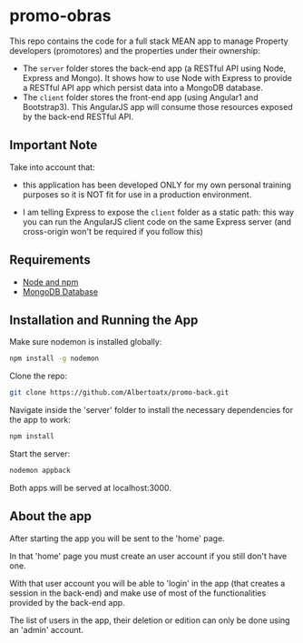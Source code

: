 # promo-obras
This repo contains the code for a full stack MEAN app to manage Property developers (promotores) and the properties under their ownership:
- The `server` folder stores the back-end app (a RESTful API using Node, Express and Mongo). It shows how to use Node with Express to provide a RESTful API app which persist data into a MongoDB database.
- The `client` folder stores the front-end app (using Angular1 and Bootstrap3). This AngularJS app will consume those resources exposed by the back-end RESTful API.  

## Important Note
Take into account that:
- this application has been developed ONLY for my own personal training purposes so it is NOT fit for use in a production environment.

- I am telling Express to expose the `client` folder as a static path: this way you can run the AngularJS client code on the same Express server (and cross-origin won't be required if you follow this)


## Requirements
- [Node and npm](https://nodejs.org)
- [MongoDB Database](https://www.mongodb.com)


## Installation and Running the App
Make sure nodemon is installed globally:

```bash
npm install -g nodemon
```

Clone the repo:

```bash
git clone https://github.com/Albertoatx/promo-back.git
```


Navigate inside the 'server' folder to install the necessary dependencies for the app to work:

```bash
npm install
```


Start the server:
```bash
nodemon appback
```

Both apps will be served at localhost:3000.

## About the app
After starting the app you will be sent to the 'home' page. 

In that 'home' page you must create an user account if you still don't have one. 

With that user account you will be able to 'login' in the app (that creates a session in the back-end) and make use of most of the functionalities provided by the back-end app.

The list of users in the app, their deletion or edition can only be done using an 'admin' account.


